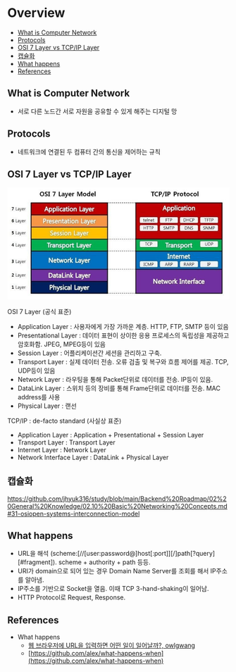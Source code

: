# Overview

- [What is Computer Network](#what-is-computer-network)
- [Protocols](#protocols)
- [OSI 7 Layer vs TCP/IP Layer](#osi-7-layer-vs-tcpip-layer)
- [캡슐화](#캡슐화)
- [What happens](#what-happens)
- [References](#references)

## What is Computer Network

- 서로 다른 노드간 서로 자원을 공유할 수 있게 해주는 디지털 망

## Protocols

- 네트워크에 연결된 두 컴퓨터 간의 통신을 제어하는 규칙

## OSI 7 Layer vs TCP/IP Layer

![osi-7-layer](./img/overview-osi-7-layer.jpeg)

OSI 7 Layer (공식 표준)

- Application Layer : 사용자에게 가장 가까운 계층. HTTP, FTP, SMTP 등이 있음
- Presentational Layer : 데이터 표현이 상이한 응용 프로세스의 독립성을 제공하고 암호화함. JPEG, MPEG등이 있음
- Session Layer : 어플리케이션간 세션을 관리하고 구축.
- Transport Layer : 실제 데이터 전송. 오류 검출 및 복구와 흐름 제어를 제공. TCP, UDP등이 있음
- Network Layer : 라우팅을 통해 Packet단위로 데이터를 전송. IP등이 있음.
- DataLink Layer : 스위치 등의 장비를 통해 Frame단위로 데이터를 전송. MAC address를 사용
- Physical Layer : 랜선

TCP/IP : de-facto standard (사실상 표준)

- Application Layer : Application + Presentational + Session Layer
- Transport Layer : Transport Layer
- Internet Layer : Network Layer
- Network Interface Layer : DataLink + Physical Layer

## 캡슐화

https://github.com/jhyuk316/study/blob/main/Backend%20Roadmap/02%20General%20Knowledge/02.10%20Basic%20Networking%20Concepts.md#31-osiopen-systems-interconnection-model

## What happens

- URL을 해석 (scheme:[//[user:password@]host[:port]][/]path[?query][#fragment]). scheme + authority + path 등등.
- URI가 domain으로 되어 있는 경우 Domain Name Server를 조회를 해서 IP주소를 알아냄.
- IP주소를 기반으로 Socket을 열음. 이때 TCP 3-hand-shaking이 일어남.
- HTTP Protocol로 Request, Response.

## References

- What happens
  - [웹 브라우저에 URL을 입력하면 어떤 일이 일어날까?, owlgwang](https://owlgwang.tistory.com/1)
  - [https://github.com/alex/what-happens-when](https://github.com/alex/what-happens-when) 